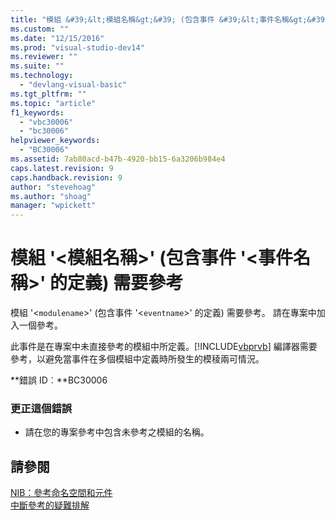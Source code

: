 ```yaml
---
title: "模組 &#39;&lt;模組名稱&gt;&#39; (包含事件 &#39;&lt;事件名稱&gt;&#39; 的定義) 需要參考 | Microsoft Docs"
ms.custom: ""
ms.date: "12/15/2016"
ms.prod: "visual-studio-dev14"
ms.reviewer: ""
ms.suite: ""
ms.technology: 
  - "devlang-visual-basic"
ms.tgt_pltfrm: ""
ms.topic: "article"
f1_keywords: 
  - "vbc30006"
  - "bc30006"
helpviewer_keywords: 
  - "BC30006"
ms.assetid: 7ab80acd-b47b-4920-bb15-6a3206b984e4
caps.latest.revision: 9
caps.handback.revision: 9
author: "stevehoag"
ms.author: "shoag"
manager: "wpickett"
---
```

# 模組 &#39;&lt;模組名稱&gt;&#39; (包含事件 &#39;&lt;事件名稱&gt;&#39; 的定義) 需要參考
模組 '\<`modulename`\>' \(包含事件 '\<`eventname`\>' 的定義\) 需要參考。 請在專案中加入一個參考。  
  
 此事件是在專案中未直接參考的模組中所定義。[!INCLUDE[vbprvb](../code-quality/includes/vbprvb_md.md)] 編譯器需要參考，以避免當事件在多個模組中定義時所發生的模稜兩可情況。  
  
 **錯誤 ID︰**BC30006  
  
### 更正這個錯誤  
  
-   請在您的專案參考中包含未參考之模組的名稱。  
  
## 請參閱  
 [NIB：參考命名空間和元件](http://msdn.microsoft.com/zh-tw/568fa759-796b-44cd-bf5e-1cf8de6e38fd)   
 [中斷參考的疑難排解](../ide/troubleshooting-broken-references.md)
